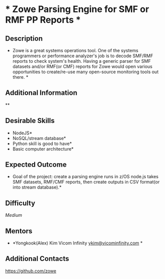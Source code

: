 # * Zowe Parsing Engine for SMF or RMF PP Reports *

## Description
* Zowe is a great systems operations tool. One of the systems programmers or performance analyzer's job is to decode SMF/RMF reports to check system's health. Having a generic parser for SMF datasets and/or RMF(or CMF) reports for Zowe would open various opportunities to create/re-use many open-source monitoring tools out there. *

## Additional Information
**

## Desirable Skills
* NodeJS*
* NoSQL/stream database*
* Python skill is good to have*
* Basic computer architecture*

## Expected Outcome
* Goal of the project: create a parsing engine runs in z/OS node.js takes SMF datasets, RMF/CMF reports, then create outputs in CSV format(or into stream database).*

## Difficulty
*Medium*

## Mentors
  * *Yongkook(Alex) Kim Vicom Infinity <ykim@vicominfinity.com> *

## Additional Contacts
https://github.com/zowe
